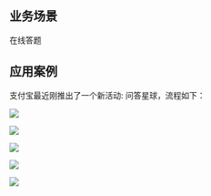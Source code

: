 ## 业务场景
在线答题

## 应用案例
支付宝最近刚推出了一个新活动: 问答星球，流程如下：


![](../docs/images/online_qa/online_qa1.jpeg)

![](../docs/images/online_qa/online_qa2.jpeg)

![](../docs/images/online_qa/online_qa3.jpeg)

![](../docs/images/online_qa/online_qa4.jpeg)

![](../docs/images/online_qa/online_qa5.jpeg)